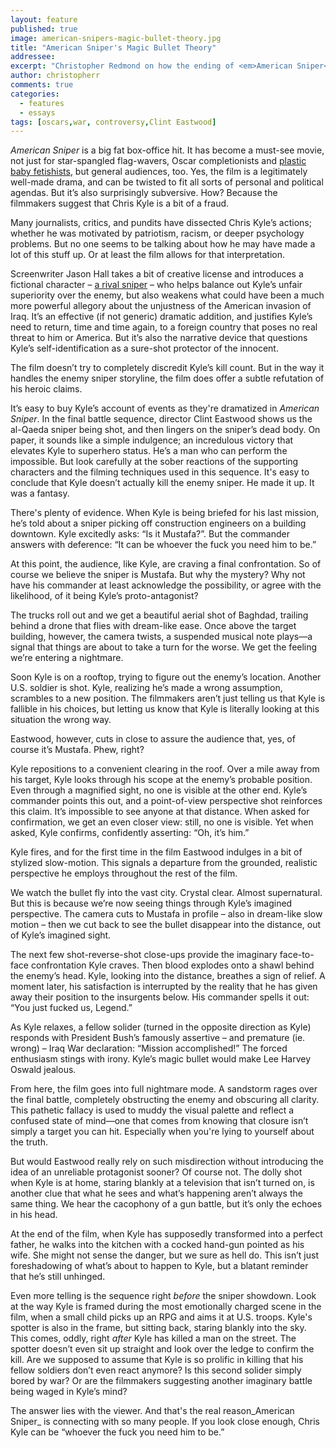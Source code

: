 ```yaml
---
layout: feature
published: true
image: american-snipers-magic-bullet-theory.jpg
title: "American Sniper's Magic Bullet Theory"
addressee: 
excerpt: "Christopher Redmond on how the ending of <em>American Sniper</em> questions its hero's credibility."
author: christopherr
comments: true
categories:
  - features
  - essays
tags: [oscars,war, controversy,Clint Eastwood]
---
```

_American Sniper_ is a big fat box-office hit. It has become a must-see movie, not just for star-spangled flag-wavers, Oscar completionists and [plastic baby fetishists](http://www.hollywoodreporter.com/news/american-snipers-fake-baby-mocked-764702), but general audiences, too. Yes, the film is a legitimately well-made drama, and can be twisted to fit all sorts of personal and political agendas. But it’s also surprisingly subversive. How? Because the filmmakers suggest that Chris Kyle is a bit of a fraud. 

Many journalists, critics, and pundits have dissected Chris Kyle’s actions; whether he was motivated by patriotism, racism, or deeper psychology problems. But no one seems to be talking about how he may have made a lot of this stuff up. Or at least the film allows for that interpretation. 

Screenwriter Jason Hall takes a bit of creative license and introduces a fictional character – [a rival sniper](http://www.dearcastandcrew.com/content/2015/1/16/american-sniper.html) – who helps balance out Kyle’s unfair superiority over the enemy, but also weakens what could have been a much more powerful allegory about the unjustness of the American invasion of Iraq. It’s an effective (if not generic) dramatic addition, and justifies Kyle’s need to return, time and time again, to a foreign country that poses no real threat to him or America. But it’s also the narrative device that questions Kyle’s self-identification as a sure-shot protector of the innocent. 

The film doesn’t try to completely discredit Kyle’s kill count. But in the way it handles the enemy sniper storyline, the film does offer a subtle refutation of his heroic claims. 

It’s easy to buy Kyle’s account of events as they're dramatized in _American Sniper_. In the final battle sequence, director Clint Eastwood shows us the al-Qaeda sniper being shot, and then lingers on the sniper’s dead body. On paper, it sounds like a simple indulgence; an incredulous victory that elevates Kyle to superhero status. He’s a man who can perform the impossible. But look carefully at the sober reactions of the supporting characters and the filming techniques used in this sequence. It's easy to conclude that Kyle doesn’t actually kill the enemy sniper. He made it up. It was a fantasy.

There's plenty of evidence. When Kyle is being briefed for his last mission, he’s told about a sniper picking off construction engineers on a building downtown. Kyle excitedly asks: “Is it Mustafa?”. But the commander answers with deference: “It can be whoever the fuck you need him to be.” 

At this point, the audience, like Kyle, are craving a final confrontation. So of course we believe the sniper is Mustafa. But why the mystery? Why not have his commander at least acknowledge the possibility, or agree with the likelihood, of it being Kyle’s proto-antagonist?

The trucks roll out and we get a beautiful aerial shot of Baghdad, trailing behind a drone that flies with dream-like ease. Once above the target building, however, the camera twists, a suspended musical note plays—a signal that things are about to take a turn for the worse. We get the feeling we’re entering a nightmare. 

Soon Kyle is on a rooftop, trying to figure out the enemy’s location. Another U.S. soldier is shot. Kyle, realizing he’s made a wrong assumption, scrambles to a new position. The filmmakers aren’t just telling us that Kyle is fallible in his choices, but letting us know that Kyle is literally looking at this situation the wrong way. 

Eastwood, however, cuts in close to assure the audience that, yes, of course it’s Mustafa. Phew, right? 

Kyle repositions to a convenient clearing in the roof. Over a mile away from his target, Kyle looks through his scope at the enemy’s probable position. Even through a magnified sight, no one is visible at the other end. Kyle’s commander points this out, and a point-of-view perspective shot reinforces this claim. It’s impossible to see anyone at that distance. When asked for confirmation, we get an even closer view: still, no one is visible. Yet when asked, Kyle confirms, confidently asserting: “Oh, it’s him.”

Kyle fires, and for the first time in the film Eastwood indulges in a bit of stylized slow-motion. This signals a departure from the grounded, realistic perspective he employs throughout the rest of the film. 

We watch the bullet fly into the vast city. Crystal clear. Almost supernatural. But this is because we’re now seeing things through Kyle’s imagined perspective. The camera cuts to Mustafa in profile – also in dream-like slow motion – then we cut back to see the bullet disappear into the distance, out of Kyle’s imagined sight. 

The next few shot-reverse-shot close-ups provide the imaginary face-to-face confrontation Kyle craves. Then blood explodes onto a shawl behind the enemy’s head. Kyle, looking into the distance, breathes a sign of relief. A moment later, his satisfaction is interrupted by the reality that he has given away their position to the insurgents below. His commander spells it out: “You just fucked us, Legend.”

As Kyle relaxes, a fellow solider (turned in the opposite direction as Kyle) responds with President Bush’s famously assertive – and premature (ie. wrong) – Iraq War declaration: “Mission accomplished!” The forced enthusiasm stings with irony. Kyle’s magic bullet would make Lee Harvey Oswald jealous. 

From here, the film goes into full nightmare mode. A sandstorm rages over the final battle, completely obstructing the enemy and obscuring all clarity. This pathetic fallacy is used to muddy the visual palette and reflect a confused state of mind—one that comes from knowing that closure isn’t simply a target you can hit. Especially when you're lying to yourself about the truth. 

But would Eastwood really rely on such misdirection without introducing the idea of an unreliable protagonist sooner? Of course not. The dolly shot when Kyle is at home, staring blankly at a television that isn’t turned on, is another clue that what he sees and what’s happening aren’t always the same thing. We hear the cacophony of a gun battle, but it’s only the echoes in his head. 

At the end of the film, when Kyle has supposedly transformed into a perfect father, he walks into the kitchen with a cocked hand-gun pointed as his wife. She might not sense the danger, but we sure as hell do. This isn’t just foreshadowing of what’s about to happen to Kyle, but a blatant reminder that he’s still unhinged. 

Even more telling is the sequence right _before_ the sniper showdown. Look at the way Kyle is framed during the most emotionally charged scene in the film, when a small child picks up an RPG and aims it at U.S. troops. Kyle's spotter is also in the frame, but sitting back, staring blankly into the sky. This comes, oddly, right _after_ Kyle has killed a man on the street. The spotter doesn’t even sit up straight and look over the ledge to confirm the kill. Are we supposed to assume that Kyle is so prolific in killing that his fellow soldiers don’t even react anymore? Is this second solider simply bored by war? Or are the filmmakers suggesting another imaginary battle being waged in Kyle’s mind? 

The answer lies with the viewer. And that's the real reason_American Sniper_ is connecting with so many people. If you look close enough,  Chris Kyle can be “whoever the fuck you need him to be.”